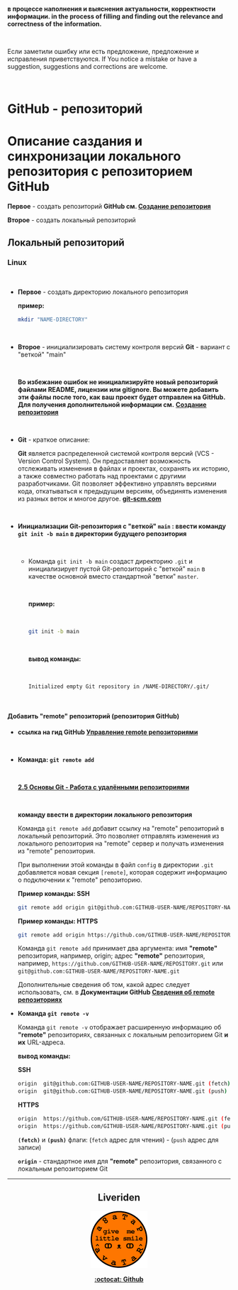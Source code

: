**в процессе наполнения и выяснения актуальности, корректности информации.
in the process of filling and finding out the relevance and correctness of the information.**

<br>

Если заметили ошибку или есть предложение, предложение и исправления приветствуются.
If You notice a mistake or have a suggestion, suggestions and corrections are welcome.

<br>

# GitHub - репозиторий

# Описание саздания и синхронизации локального репозитория с репозиторием GitHub

**Первое** - создать репозиторий **GitHub см. [Создание репозитория](https://docs.github.com/ru/repositories/creating-and-managing-repositories/creating-a-new-repository)**

**Второе** - создать локальный репозиторий

## Локальный репозиторий

### Linux

<br>

- **Первое** - создать директорию локального репозитория

  **пример:**

  ```bash
  mkdir "NAME-DIRECTORY"
  ```

<br>

- **Второе** - инициализировать систему контроля версий **Git** - вариант с "веткой" "main"

  <br>

  **Во избежание ошибок не инициализируйте новый репозиторий файлами README, лицензии или gitignore. Вы можете добавить эти файлы после того, как ваш проект будет отправлен на GitHub. Для получения дополнительной информации см.** **[Создание репозитория](https://docs.github.com/ru/repositories/creating-and-managing-repositories/creating-a-new-repository)**

<br>

- **Git** - краткое описание:

  **Git** является распределенной системой контроля версий (VCS - Version Control System). Он предоставляет возможность отслеживать изменения в файлах и проектах, сохранять их историю, а также совместно работать над проектами с другими разработчиками. Git позволяет эффективно управлять версиями кода, откатываться к предыдущим версиям, объединять изменения из разных веток и многое другое.
  **[git-scm.com](https://git-scm.com/)**

<br>

- **Инициализации Git-репозитория с "веткой" `main` : ввести команду `git init -b main` в директории будущего репозитория**

  <br>

  - Команда `git init -b main` создаст директорию `.git` и инициализирует пустой Git-репозиторий с "веткой" `main` в качестве основной вместо стандартной "ветки" `master`.

    <br>

    **пример:**

    <br>

    ```bash
    git init -b main
    ```

    <br>

    **вывод команды:**

    <br>

    ```bash
    Initialized empty Git repository in /NAME-DIRECTORY/.git/
    ```

<br>

#### Добавить "remote" репозиторий (репозитория GitHub)

- **ссылка на гид GitHub [Управление remote репозиториями](https://docs.github.com/ru/get-started/getting-started-with-git/managing-remote-repositories)**

<br>

- **Команда: `git remote add`**

  <br>

  **[2.5 Основы Git - Работа с удалёнными репозиториями](https://git-scm.com/book/ru/v2/%D0%9E%D1%81%D0%BD%D0%BE%D0%B2%D1%8B-Git-%D0%A0%D0%B0%D0%B1%D0%BE%D1%82%D0%B0-%D1%81-%D1%83%D0%B4%D0%B0%D0%BB%D1%91%D0%BD%D0%BD%D1%8B%D0%BC%D0%B8-%D1%80%D0%B5%D0%BF%D0%BE%D0%B7%D0%B8%D1%82%D0%BE%D1%80%D0%B8%D1%8F%D0%BC%D0%B8)**

  <br>

  **команду ввести в директории локального репозитория**
  <br>

  Команда `git remote add` добавит ссылку на "remote" репозиторий в локальный репозиторий. Это позволяет отправлять изменения из локального репозитория на "remote" сервер и получать изменения из "remote" репозитория.

  При выполнении этой команды в файл `config` в директории `.git` добавляется новая секция `[remote]`, которая содержит информацию о подключении к "remote" репозиторию.

  **Пример команды: SSH**

  ```bash
  git remote add origin git@github.com:GITHUB-USER-NAME/REPOSITORY-NAME.git
  ```

  **Пример команды: HTTPS**

  ```bash
  git remote add origin https://github.com/GITHUB-USER-NAME/REPOSITORY-NAME.git
  ```

  Команда `git remote add` принимает два аргумента: имя **"remote"** репозитория, например, origin; адрес **"remote"** репозитория, например, `https://github.com/GITHUB-USER-NAME/REPOSITORY.git` или `git@github.com:GITHUB-USER-NAME/REPOSITORY-NAME.git`

  Дополнительные сведения об том, какой адрес следует использовать, см. в **Документации GitHub [Сведения об **remote** репозиториях](https://docs.github.com/ru/get-started/getting-started-with-git/about-remote-repositories)**

- **Команда `git remote -v`**

  Команда `git remote -v` отображает расширенную информацию об **"remote"** репозиториях, связанных с локальным репозиторием Git **и их** URL-адреса.

  **вывод команды:**

  **SSH**

  ```bash
  origin  git@github.com:GITHUB-USER-NAME/REPOSITORY-NAME.git (fetch)
  origin  git@github.com:GITHUB-USER-NAME/REPOSITORY-NAME.git (push)
  ```

  **HTTPS**

  ```bash
  origin  https://github.com/GITHUB-USER-NAME/REPOSITORY-NAME.git (fetch)
  origin  https://github.com/GITHUB-USER-NAME/REPOSITORY-NAME.git (push)
  ```

  **`(fetch)`** и **`(push)`** флаги: (`fetch` адрес для чтения) - (`push` адрес для записи)

  **`origin`** - стандартное имя для **"remote"** репозитория, связанного с локальным репозиторием Git

---

<div align="center">
<h2>Liveriden</h2>
<a href="https://github.com/liveriden" title="Liveriden">
<img alt="Liveriden logo - (Если Вы видите этот текст, это значит ссылка неработающая, если у Вас есть свободная минутка :) сообщите об этом  на электронную почту вставив ссылку страницы в письмо или опишите ситуацию.) (If You see this text, it means the link is broken, if You have a free minute :) let know by e-mail by inserting the page link in the letter or describe the situation.)" height="128" src="https://github.com/liveriden/lidev/raw/main/github-assets/image/smile-browser-image.png" width="128" />
</a>
</div>
<div align="center">

**[:octocat: Github](https://github.com/)**

</div>
<!-- liveridenʳ࿕☦ 2023-06-07 -->
